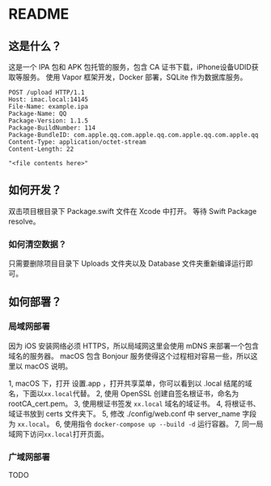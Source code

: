 # README

## 这是什么？

这是一个 IPA 包和 APK 包托管的服务，包含 CA 证书下载，iPhone设备UDID获取等服务。
使用 Vapor 框架开发，Docker 部署，SQLite 作为数据库服务。

``` upload接口
POST /upload HTTP/1.1
Host: imac.local:14145
File-Name: example.ipa
Package-Name: QQ
Package-Version: 1.1.5
Package-BuildNumber: 114
Package-BundleID: com.apple.qq.com.apple.qq.com.apple.qq.com.apple.qq
Content-Type: application/octet-stream
Content-Length: 22

"<file contents here>"
```

## 如何开发？

双击项目根目录下 Package.swift 文件在 Xcode 中打开。
等待 Swift Package resolve。

### 如何清空数据？

只需要删除项目目录下 Uploads 文件夹以及 Database 文件夹重新编译运行即可。

## 如何部署？

### 局域网部署

因为 iOS 安装网络必须 HTTPS，所以局域网这里会使用 mDNS 来部署一个包含域名的服务器。
macOS 包含 Bonjour 服务使得这个过程相对容易一些，所以这里以 macOS 说明。

1, macOS 下，打开 设置.app ，打开共享菜单，你可以看到以 .local 结尾的域名，下面以`xx.local`代替。
2, 使用 OpenSSL 创建自签名根证书，命名为 rootCA_cert.pem。
3, 使用根证书签发 `xx.local` 域名的域证书。
4, 将根证书、域证书放到 certs 文件夹下。
5, 修改 ./config/web.conf 中 server_name 字段为 `xx.local`。
6, 使用指令 `docker-compose up --build -d` 运行容器。
7, 同一局域网下访问`xx.local`打开页面。

### 广域网部署

TODO